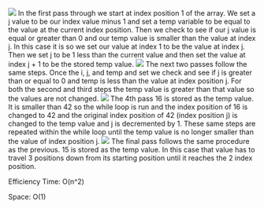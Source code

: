 ![](./assets/step1.jpg)
In the first pass through we start at index position 1 of the array. We set a j value to be our index value minus 1 and set a temp variable to be equal to the value at the current index position. Then we check to see if our j value is equal or greater than 0 and our temp value is smaller than the value at index j. In this case it is so we set our value at index 1 to be the value at index j. Then we set j to be 1 less than the current value and then set the value at index j + 1 to be the stored temp value.
![](./assets/step2_3.jpg)
The next two passes follow the same steps. Once the i, j, and temp and set we check and see if j is greater than or equal to 0 and temp is less than the value at index position j. For both the second and third steps the temp value is greater than that value so the values are not changed.
![](./assets/step4.jpg)
The 4th pass 16 is stored as the temp value. It is smaller than 42 so the while loop is run and the index position of 16 is changed to 42 and the original index position of 42 (index position j) is changed to the temp value and j is decremented by 1. These same steps are repeated within the while loop until the temp value is no longer smaller than the value of index position j.
![](./assets/step5.jpg)
The final pass follows the same procedure as the previous. 15 is stored as the temp value. In this case that value has to travel 3 positions down from its starting position until it reaches the 2 index position.

Efficiency
Time: O(n^2)

Space: O(1)
